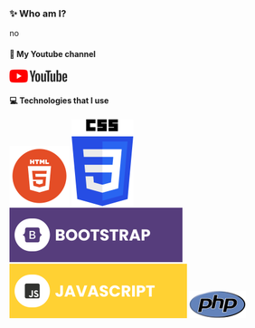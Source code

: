 ### ✨ Who am I?
no

#### 🔗 My Youtube channel
[![YouTube](./assets/yt.png)](https://www.youtube.com/@dszilagyi)

#### 💻 Technologies that I use
![HTML5](./assets/html.png) ![CSS3](./assets/css.png) ![Bootstrap](./assets/bootstrap.svg) ![JavaScript](./assets/javascript.svg) ![TailwindCSS](./assets/php.png) 
